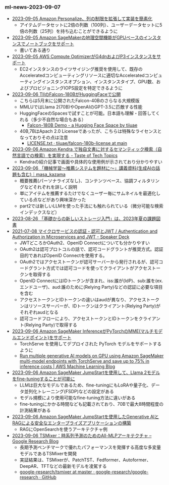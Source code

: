### ml-news-2023-09-07

- [2023-09-05 Amazon Personalize、列の制限を拡張して実装を簡素化](https://aws.amazon.com/jp/about-aws/whats-new/2023/09/amazon-personalize-implementation-column-limits/)
  - アイテムデータセットに2倍の列数（100列）、ユーザーデータセットに5倍の列数（25列）を持ち込むことができるように
- [2023-09-05 Amazon SageMakerの地理空間機能がGPUベースのインスタンスでノートブックをサポート](https://aws.amazon.com/jp/about-aws/whats-new/2023/09/amazon-sagemaker-geospatial-notebook-gpu-instances/)
  - 書いてある通り
- [2023-09-05 AWS Compute OptimizerがG4dnおよびP3インスタンスをサポート](https://aws.amazon.com/jp/about-aws/whats-new/2023/09/aws-compute-optimizer-rightsizing-g4dn-p3-instances/)
  - EC2インスタンスのライツサイジング推奨を使用して、既存のAcceleratedコンピューティングリソースに適切なAcceleratedコンピューティングインスタンスオプション、インスタンスタイプ、GPU数、およびプロビジョニングIOPS設定を特定できるように
- [2023-09-06 TIIのFalcon-180BがHuggingFaceで公開](https://huggingface.co/blog/falcon-180b)
  - こちらは5月末に公開されたFalcon-40Bのさらなる大規模版
  - MMLUではLlama 2(70B)やOpenAIのGPT-3.5に匹敵する性能
  - HuggingFaceのSpacesで試すことが可能。日本語も理解・回答してくれる（多少不自然な場合もある）
    - [Falcon-180B Demo - a Hugging Face Space by tiiuae](https://huggingface.co/spaces/tiiuae/falcon-180b-demo)
  - 40B,7BはApach 2.0 Licenseであったが、こちらは特殊なライセンスとなっておりその点は注意
    - [LICENSE.txt · tiiuae/falcon-180b-license at main](https://huggingface.co/spaces/tiiuae/falcon-180b-license/blob/main/LICENSE.txt)
- [2023-09-06 Amazon Kendra で独自文書に対するセマンティック検索（自然言語での検索）を実現する - Taste of Tech Topics](https://acro-engineer.hatenablog.com/entry/2023/09/06/110000)
  - Kendraの紹介記事で画面や具体的な使用例が示されており分かりやすい
- [2023-09-06 「機械学習〜推薦システムを題材に〜」講義資料(生成AIの話題も含む)｜masa_kazama](https://note.com/masa_kazama/n/na630a2f46058)
  - 概要推薦(パーソナライズなし)、コンテンツベース、協調フィルタリングなどそれぞれを詳しく説明
  - 単にアイテムを推薦するたけでなくユーザー毎にサムネイルを最適化している点などがあり興味深かった
  - part2では新しいLLMを使った手法にも触れられている（微分可能な検索インデックスなど）
- [2023-08-26 「基礎からの新しいストレージ入門」は、2023年夏の課題図書](https://zenn.dev/tzkoba/articles/88ac78ad384d6c)
- [2021-07-08 マイクロサービスの認証・認可とJWT / Authentication and Authorization in Microservices and JWT - Speaker Deck](https://speakerdeck.com/oracle4engineer/authentication-and-authorization-in-microservices-and-jwt)
  - JWTどころかOAuth2、OpenID Connectについても分かりやすい
  - OAuth2は認可プロトコルの話で、認可コードグラントが推奨方式。認証目的であればOpenID Connectを使用する。
  - OAuth2ではアクセストークンが認可サーバーから発行されるが、認可コードグラント方式では認可コードを使ってクライアントがアクセストークンを取得する
  - OpenID ConnectにはIDトークンが含まれ、iss:誰が(IdP)、sub:誰を(ex. エンドユーザ)、aud:誰のために(Relying Party)などの認証に必要な項目を含む
  - アクセストークンとIDトークンの違いはaudが異なり、アクセストークンはリソースサーバーが、IDトークンはクライアント(Relying Party)がそれぞれaudとなる
  - 認可コードフローにより、アクセストークンとIDトークンをクライアント(Relying Party)で取得する
- [2023-09-06 Amazon SageMaker InferenceがPyTorchのMME(マルチモデルエンドポイント)をサポート](https://aws.amazon.com/jp/about-aws/whats-new/2023/09/amazon-sagemaker-inference-multi-model-endpoints-pytorch/)
  - TorchServe を使用してデプロイされた PyTorch モデルをサポートするように
  - [Run multiple generative AI models on GPU using Amazon SageMaker multi-model endpoints with TorchServe and save up to 75% in inference costs | AWS Machine Learning Blog](https://aws.amazon.com/jp/blogs/machine-learning/run-multiple-generative-ai-models-on-gpu-using-amazon-sagemaker-multi-model-endpoints-with-torchserve-and-save-up-to-75-in-inference-costs/)
- [2023-09-06 Amazon SageMaker JumpStartを使用して、Llama 2モデルをfine-tuningすることが可能に](https://aws.amazon.com/jp/blogs/machine-learning/fine-tune-llama-2-for-text-generation-on-amazon-sagemaker-jumpstart/)
  - LLMは巨大なモデルであるため、fine-tuningにもLoRAや量子化、データ並列化トレーニング(FSDP)などの設定がある
  - モデル規模により使用可能なfine-tuning方法に違いがある
  - fine-tuningにかかる時間なども記載されており、70Bで最大8時間程度の計測結果がある
- [2023-09-06 Amazon SageMaker JumpStartを使用したGenerative AIとRAGによる安全なエンタープライズアプリケーションの構築](https://aws.amazon.com/jp/blogs/machine-learning/build-a-secure-enterprise-application-with-generative-ai-and-rag-using-amazon-sagemaker-jumpstart/)
  - RAGにOpenSearchを使うアーキテクチャ例
- [2023-09-06 TSMixer：時系列予測のためのAll-MLPアーキテクチャ – Google Research Blog](https://blog.research.google/2023/09/tsmixer-all-mlp-architecture-for-time.html)
  - 長期予測ベンチマークで優れたパフォーマンスを発揮する高度な多変量モデルであるTSMixerを開発
  - 実証結果は、TSMixerが、PatchTST、Fedformer、Autoformer、DeepAR、TFTなどの最新モデルを凌駕する
  - [google-research/tsmixer at master · google-research/google-research · GitHub](https://github.com/google-research/google-research/tree/master/tsmixer)